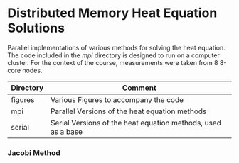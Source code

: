 # Distributed Memory Heat Equation Solutions

Parallel implementations of various methods for solving the heat equation. The code 
included in the _mpi_ directory is designed to run on a computer cluster. For the
context of the course, measurements were taken from 8 8-core nodes.

| Directory | Comment                                                      |
|-----------|--------------------------------------------------------------|
| figures   | Various Figures to accompany the code                        |
| mpi       | Parallel Versions of the heat equation methods               |
| serial    | Serial Versions of the heat equation methods, used as a base |

### Jacobi Method